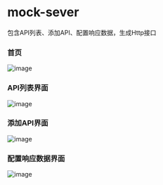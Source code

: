 # mock-sever
包含API列表、添加API、配置响应数据，生成Http接口
### 首页
![image](https://lining1993.github.io/Assets/imgs/mock-server/index.png)
### API列表界面
![image](https://lining1993.github.io/Assets/imgs/mock-server/apilist.png)
### 添加API界面
![image](https://lining1993.github.io/Assets/imgs/mock-server/addapi.png)
### 配置响应数据界面
![image](https://lining1993.github.io/Assets/imgs/mock-server/deployrspdata.png)
